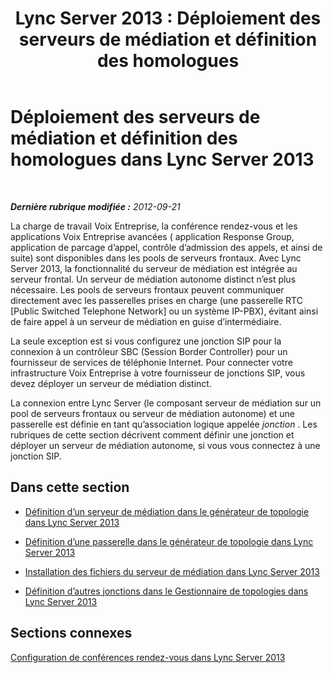 ﻿---
title: 'Lync Server 2013 : Déploiement des serveurs de médiation et définition des homologues'
TOCTitle: Déploiement des serveurs de médiation et définition des homologues
ms:assetid: a684f1da-6671-4011-adf6-2db49e2528e2
ms:mtpsurl: https://technet.microsoft.com/fr-fr/library/Gg412780(v=OCS.15)
ms:contentKeyID: 49298443
ms.date: 05/20/2016
mtps_version: v=OCS.15
ms.translationtype: HT
---

# Déploiement des serveurs de médiation et définition des homologues dans Lync Server 2013

 

_**Dernière rubrique modifiée :** 2012-09-21_

La charge de travail Voix Entreprise, la conférence rendez-vous et les applications Voix Entreprise avancées ( application Response Group, application de parcage d’appel, contrôle d’admission des appels, et ainsi de suite) sont disponibles dans les pools de serveurs frontaux. Avec Lync Server 2013, la fonctionnalité du serveur de médiation est intégrée au serveur frontal. Un serveur de médiation autonome distinct n’est plus nécessaire. Les pools de serveurs frontaux peuvent communiquer directement avec les passerelles prises en charge (une passerelle RTC \[Public Switched Telephone Network\] ou un système IP-PBX), évitant ainsi de faire appel à un serveur de médiation en guise d’intermédiaire.

La seule exception est si vous configurez une jonction SIP pour la connexion à un contrôleur SBC (Session Border Controller) pour un fournisseur de services de téléphonie Internet. Pour connecter votre infrastructure Voix Entreprise à votre fournisseur de jonctions SIP, vous devez déployer un serveur de médiation distinct.

La connexion entre Lync Server (le composant serveur de médiation sur un pool de serveurs frontaux ou serveur de médiation autonome) et une passerelle est définie en tant qu’association logique appelée *jonction* . Les rubriques de cette section décrivent comment définir une jonction et déployer un serveur de médiation autonome, si vous vous connectez à une jonction SIP.

## Dans cette section

  - [Définition d’un serveur de médiation dans le générateur de topologie dans Lync Server 2013](lync-server-2013-define-a-mediation-server-in-topology-builder.md)

  - [Définition d’une passerelle dans le générateur de topologie dans Lync Server 2013](lync-server-2013-define-a-gateway-in-topology-builder.md)

  - [Installation des fichiers du serveur de médiation dans Lync Server 2013](lync-server-2013-install-the-files-for-mediation-server.md)

  - [Définition d’autres jonctions dans le Gestionnaire de topologies dans Lync Server 2013](lync-server-2013-define-additional-trunks-in-topology-builder.md)

## Sections connexes

[Configuration de conférences rendez-vous dans Lync Server 2013](lync-server-2013-configuring-dial-in-conferencing.md)

